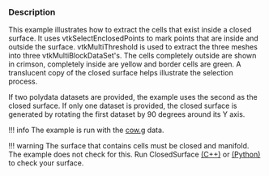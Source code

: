 ### Description

This example illustrates how to extract the cells that exist inside a closed surface.
It uses vtkSelectEnclosedPoints to mark points that are inside and outside the surface. vtkMultiThreshold is used to extract the three meshes into three vtkMultiBlockDataSet's. The cells completely outside are shown in crimson, completely inside are yellow and border cells are green. A translucent copy of the closed surface helps illustrate the selection process.

If two polydata datasets are provided, the example uses the second as the closed surface. If only one dataset is provided, the closed surface is generated by rotating the first dataset by 90 degrees around its Y axis.

!!! info
    The example is run with the [cow.g](https://raw.githubusercontent.com/lorensen/VTKExamples/master/src/Testing/Data/cow.g) data.

!!! warning
    The surface that contains cells must be closed and manifold. The example does not check for this. Run ClosedSurface [(C++)](../../../Cxx/ClosedSurface) or [(Python)](../ClosedSurface) to check your surface.
